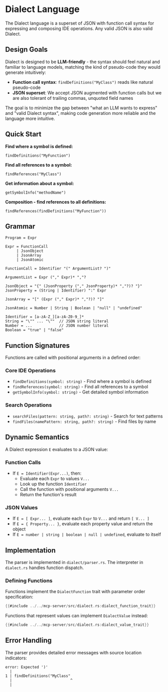 # Dialect Language

The Dialect language is a superset of JSON with function call syntax for expressing and composing IDE operations. Any valid JSON is also valid Dialect.

## Design Goals

Dialect is designed to be **LLM-friendly** - the syntax should feel natural and familiar to language models, matching the kind of pseudo-code they would generate intuitively:

- **Function call syntax**: `findDefinitions("MyClass")` reads like natural pseudo-code
- **JSON superset**: We accept JSON augmented with function calls but we are also tolerant of trailing commas, unquoted field names

The goal is to minimize the gap between "what an LLM wants to express" and "valid Dialect syntax", making code generation more reliable and the language more intuitive.

## Quick Start

**Find where a symbol is defined:**
```
findDefinitions("MyFunction")
```

**Find all references to a symbol:**
```
findReferences("MyClass")
```

**Get information about a symbol:**
```
getSymbolInfo("methodName")
```

**Composition - find references to all definitions:**
```
findReferences(findDefinitions("MyFunction"))
```

## Grammar

```
Program = Expr

Expr = FunctionCall
     | JsonObject  
     | JsonArray
     | JsonAtomic

FunctionCall = Identifier "(" ArgumentList? ")"

ArgumentList = Expr ("," Expr)* ","?

JsonObject = "{" (JsonProperty ("," JsonProperty)* ","?)? "}"
JsonProperty = (String | Identifier) ":" Expr

JsonArray = "[" (Expr ("," Expr)* ","?)? "]"

JsonAtomic = Number | String | Boolean | "null" | "undefined"

Identifier = [a-zA-Z_][a-zA-Z0-9_]*
String = "\"" ... "\""  // JSON string literal
Number = ...            // JSON number literal  
Boolean = "true" | "false"
```

## Function Signatures

Functions are called with positional arguments in a defined order:

### Core IDE Operations
- `findDefinitions(symbol: string)` - Find where a symbol is defined
- `findReferences(symbol: string)` - Find all references to a symbol  
- `getSymbolInfo(symbol: string)` - Get detailed symbol information

### Search Operations  
- `searchFiles(pattern: string, path?: string)` - Search for text patterns
- `findFiles(namePattern: string, path?: string)` - Find files by name

## Dynamic Semantics

A Dialect expression `E` evaluates to a JSON value:

### Function Calls
* If `E = Identifier(Expr...)`, then:
    * Evaluate each `Expr` to values `V...`
    * Look up the function `Identifier` 
    * Call the function with positional arguments `V...`
    * Return the function's result

### JSON Values
* If `E = [ Expr... ]`, evaluate each `Expr` to `V...` and return `[ V... ]`
* If `E = { Property... }`, evaluate each property value and return the object
* If `E = number | string | boolean | null | undefined`, evaluate to itself

## Implementation

The parser is implemented in `dialect/parser.rs`. The interpreter in `dialect.rs` handles function dispatch.

### Defining Functions

Functions implement the `DialectFunction` trait with parameter order specification:

```rust
{{#include ../../mcp-server/src/dialect.rs:dialect_function_trait}}
```

Functions that represent values can implement `DialectValue` instead:

```rust
{{#include ../../mcp-server/src/dialect.rs:dialect_value_trait}}
```

## Error Handling

The parser provides detailed error messages with source location indicators:
```
error: Expected ')'
  |
1 | findDefinitions("MyClass"
  |                          ^
  |
```

